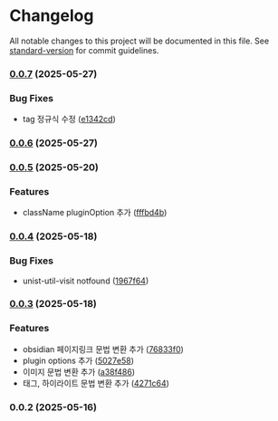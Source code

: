# Changelog

All notable changes to this project will be documented in this file. See [standard-version](https://github.com/conventional-changelog/standard-version) for commit guidelines.

### [0.0.7](https://github.com/Vespucci95/gatsby-remark-obsidian-syntax/compare/v0.0.6...v0.0.7) (2025-05-27)


### Bug Fixes

* tag 정규식 수정 ([e1342cd](https://github.com/Vespucci95/gatsby-remark-obsidian-syntax/commit/e1342cd1c5b2f0d942772e7562ccf60bb13e6ff6))

### [0.0.6](https://github.com/Vespucci95/gatsby-remark-obsidian-syntax/compare/v0.0.5...v0.0.6) (2025-05-27)

### [0.0.5](https://github.com/Vespucci95/gatsby-remark-obsidian-syntax/compare/v0.0.4...v0.0.5) (2025-05-20)


### Features

* className pluginOption 추가 ([fffbd4b](https://github.com/Vespucci95/gatsby-remark-obsidian-syntax/commit/fffbd4b3a1e65fc7ed7b266617f6058178ce4363))

### [0.0.4](https://github.com/Vespucci95/gatsby-remark-obsidian-syntax/compare/v0.0.3...v0.0.4) (2025-05-18)


### Bug Fixes

* unist-util-visit notfound ([1967f64](https://github.com/Vespucci95/gatsby-remark-obsidian-syntax/commit/1967f64c9a90843e8c3e5c6cb92ac040e423aeb7))

### [0.0.3](https://github.com/Vespucci95/gatsby-remark-obsidian-syntax/compare/v0.0.2...v0.0.3) (2025-05-18)


### Features

* obsidian 페이지링크 문법 변환 추가 ([76833f0](https://github.com/Vespucci95/gatsby-remark-obsidian-syntax/commit/76833f07c58b66379ed7893192656306f49f470f))
* plugin options 추가 ([5027e58](https://github.com/Vespucci95/gatsby-remark-obsidian-syntax/commit/5027e58e2177247f0b6377d9bde3c5cc449d6468))
* 이미지 문법 변환 추가 ([a38f486](https://github.com/Vespucci95/gatsby-remark-obsidian-syntax/commit/a38f486d5f96f75a38b901ccea690db3f6d37eee))
* 태그, 하이라이트 문법 변환 추가 ([4271c64](https://github.com/Vespucci95/gatsby-remark-obsidian-syntax/commit/4271c640bd3b96a970c65cf317e3da043368faad))

### 0.0.2 (2025-05-16)
